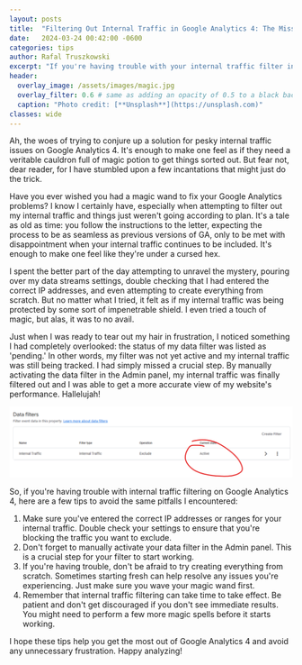 ```yaml
---
layout: posts
title:  "Filtering Out Internal Traffic in Google Analytics 4: The Missing Piece"
date:   2024-03-24 00:42:00 -0600
categories: tips
author: Rafal Truszkowski
excerpt: "If you're having trouble with your internal traffic filter in Google Analytics 4, don't worry! The solution may be as easy as manually activating the filter in the Admin panel."
header:
  overlay_image: /assets/images/magic.jpg
  overlay_filter: 0.6 # same as adding an opacity of 0.5 to a black background
  caption: "Photo credit: [**Unsplash**](https://unsplash.com)"
classes: wide
---
```


Ah, the woes of trying to conjure up a solution for pesky internal traffic issues on Google Analytics 4. It's enough to make one feel as if they need a veritable cauldron full of magic potion to get things sorted out. But fear not, dear reader, for I have stumbled upon a few incantations that might just do the trick.

Have you ever wished you had a magic wand to fix your Google Analytics problems? I know I certainly have, especially when attempting to filter out my internal traffic and things just weren't going according to plan. It's a tale as old as time: you follow the instructions to the letter, expecting the process to be as seamless as previous versions of GA, only to be met with disappointment when your internal traffic continues to be included. It's enough to make one feel like they're under a cursed hex.

I spent the better part of the day attempting to unravel the mystery, pouring over my data streams settings, double checking that I had entered the correct IP addresses, and even attempting to create everything from scratch. But no matter what I tried, it felt as if my internal traffic was being protected by some sort of impenetrable shield. I even tried a touch of magic, but alas, it was to no avail.

Just when I was ready to tear out my hair in frustration, I noticed something I had completely overlooked: the status of my data filter was listed as 'pending.' In other words, my filter was not yet active and my internal traffic was still being tracked. I had simply missed a crucial step. By manually activating the data filter in the Admin panel, my internal traffic was finally filtered out and I was able to get a more accurate view of my website's performance. Hallelujah!

![dfsda](/assets/images/ga4_data_filter.png)

So, if you're having trouble with internal traffic filtering on Google Analytics 4, here are a few tips to avoid the same pitfalls I encountered:

1. Make sure you've entered the correct IP addresses or ranges for your internal traffic. Double check your settings to ensure that you're blocking the traffic you want to exclude.
2. Don't forget to manually activate your data filter in the Admin panel. This is a crucial step for your filter to start working.
3. If you're having trouble, don't be afraid to try creating everything from scratch. Sometimes starting fresh can help resolve any issues you're experiencing. Just make sure you wave your magic wand first.
4. Remember that internal traffic filtering can take time to take effect. Be patient and don't get discouraged if you don't see immediate results. You might need to perform a few more magic spells before it starts working.

I hope these tips help you get the most out of Google Analytics 4 and avoid any unnecessary frustration. Happy analyzing!